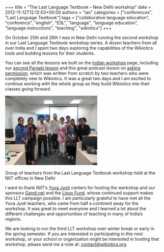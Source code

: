 +++
title = "The Last Language Textbook – New Delhi workshop"
date = 2012-11-12T12:12:03+00:00
authors = "ian"
categories = ["conferences", "Last Language Textbook"]
tags = ["collaborative language education", "conference", "english", "ESL", "language", "language education", "language instructions", "teaching", "wikiotics"]
+++

On October 25th and 26th I was in New Delhi running the second workshop in our Last Language Textbook workshop series. A dozen teachers from all over India and I spent two days exploring the capabilities of the Wikiotics tools and building lessons for their students.

You can see all the lessons we built on the [Indian workshop](/en/2012-10-24-IndiaWorkshop) page, including our [second Panjabi lesson](/pa/jasleen) and this great podcast lesson on [asking permission](/en/permission), which was written from scratch by two teachers who were completely new to Wikiotics. It was a great two days and I am excited to continue working with the whole group as they build Wikiotics into their classes going forward.

[![Group of teachers from the Last Language Textbook workshop held at the NIIT offices in New Delhi](P1000233-300x225.jpg "NewDelhiWorkshop")](P1000233.jpg)

Group of teachers from the Last Language Textbook workshop held at the NIIT offices in New Delhi

I want to thank NIIT’s [Yuva Jyoti](https://web.archive.org/web/20160325192026/http://articles.economictimes.indiatimes.com/2011-09-30/news/30228871_1_nsdc-niit-limited-vijay-k-thadani) centers for hosting the workshop and our sponsors [Gandi.net](https://www.gandi.net/) and the [Linux Fund](https://web.archive.org/web/20160325192026/http://linuxfund.org/), whose continued support makes this LLT campaign possible. I am particularly grateful to have met all the Yuva Jyoti teachers, who came from half a continent away for the workshop. It was great to meet everyone and I learned a lot about the different challenges and opportunities of teaching in many of India’s regions.

We are looking to run the third LLT workshop over winter break or early in the spring semester. If you are interested in participating in this next workshop, or your school or organization might be interested in hosting that workshop, please send me a note at: contact@wikiotics.org.
